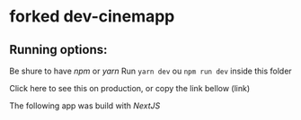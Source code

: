 # forked dev-cinemapp

## Running options:
Be shure to have *npm* or *yarn*
Run `yarn dev` ou `npm run dev` inside this folder


Click here to see this on production, or copy the link bellow
(link)


The following app was build with *NextJS*
